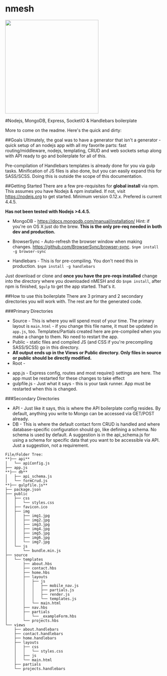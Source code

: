 # nmesh 

<img src="https://raw.githubusercontent.com/methodbox/nmesh/master/nmesh-small.png" width="300">

#Nodejs, MongoDB, Express, SocketIO &amp; Handlebars boilerplate

More to come on the readme. Here's the quick and dirty:

##Goals
Ultimately, the goal was to have a generator that isn't a generator - quick setup of an nodejs app with all my favorite parts: fast routing/middleware, nodejs, templating, CRUD and web sockets setup along with API ready to go and boilerplate for all of this.

Pre-compilation of Handlebars templates is already done for you via gulp tasks. Minification of JS files is also done, but you can easily expand this for SASS/SCSS. Doing this is outside the scope of this documentation.

##Getting Started
There are a few pre-requisites for __global install__ via npm. This assumes you have Nodejs & npm installed. If not, visit https://nodejs.org to get started. Minimum version 0.12.x. Prefered is current 4.4.5. 

**Has not been tested with Nodejs >4.4.5.**

+ MongoDB - https://docs.mongodb.com/manual/installation/ Hint: if you're on OS X just do the brew. 
**This is the only pre-req needed in both dev and production.**
	
+ BrowserSync - Auto-refresh the browser window when making changes. https://github.com/BrowserSync/browser-sync. 
```$npm install -g browser-sync```

+ Handlebars - This is for pre-compiling. You don't need this in production.
```$npm install -g handlebars```

Just download or clone and **once you have the pre-reqs installed** change into the directory where you downloaded nMESH and do ```$npm install```, after npm is finished, ```$gulp``` to get the app started. That's it.

##How to use this boilerplate
There are 3 primary and 2 secondary directories you will work with. The rest are for the generated code.

###Primary Directories
* Source - This is where you will spend most of your time. The primary layout is ```main.html``` - if you change this file name, it must be updated in ```app.js```, too. Templates/Partials created here are pre-compiled when you make a change to them. No need to restart the app.
* Public - static files and compiled JS (and CSS if you're precompiling SASS/SCSS) go in this directory. 
* **All output ends up in the Views or Public directory. Only files in source or public should be directly modified.**
* Root - 
 - app.js - Express config, routes and most require() settings are here. The app must be restarted for these changes to take effect
 - gulpfile.js - Just what it says - this is your task runner. App must be restarted when this is changed.

###Secondary Directories
* API - Just like it says, this is where the API boilerplate config resides. By default, anything you write to Mongo can be accessed via GET/POST already.
* DB - This is where the default contact form CRUD is handled and where database-specific configuration should go, like defining a schema. No schema is used by default. A suggestion is in the api_schema.js for using a schema for specific data that you want to be accessible via API. Just a suggestion, not a requirement.

```
File/Folder Tree:
**├── api**
│   └── apiConfig.js
├── app.js
**├── db**
│   ├── api_schema.js
│   └── formCrud.js
**├── gulpfile.js**
├── package.json
├── public
│   ├── css
│   │   └── styles.css
│   ├── favicon.ico
│   ├── img
│   │   ├── img1.jpg
│   │   ├── img2.jpg
│   │   ├── img3.jpg
│   │   ├── img4.jpg
│   │   ├── img5.jpg
│   │   ├── img6.jpg
│   │   └── img7.jpg
│   └── js
│       └── bundle.min.js
├── source
│   └── templates
│       ├── about.hbs
│       ├── contact.hbs
│       ├── home.hbs
│       ├── layouts
│       │   ├── js
│       │   │   ├── mobile_nav.js
│       │   │   ├── partials.js
│       │   │   ├── render.js
│       │   │   └── templates.js
│       │   └── main.html
│       ├── nav.hbs
│       ├── partials
│       │   └── _exampleForm.hbs
│       └── projects.hbs
└── views
    ├── about.handlebars
    ├── contact.handlebars
    ├── home.handlebars
    ├── layouts
    │   ├── css
    │   │   └── styles.css
    │   ├── js
    │   └── main.html
    ├── partials
    └── projects.handlebars
  ```
